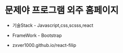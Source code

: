 
# 문제야 프로그램 외주 홈페이지


- 기술Stack - Javascript,css,scsss,react
- FrameWork - Bootstrap

- zxver1000.github.io/react-filip
